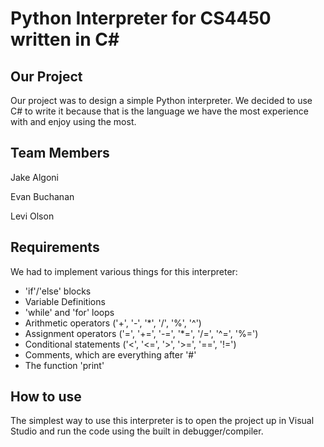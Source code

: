 # Python Interpreter for CS4450 written in C#

## Our Project

Our project was to design a simple Python interpreter. 
We decided to use C# to write it because that is the language we have the most experience with and enjoy using the most. 

## Team Members

Jake Algoni

Evan Buchanan

Levi Olson

## Requirements

We had to implement various things for this interpreter:

- 'if'/'else' blocks
- Variable Definitions
- 'while' and 'for' loops
- Arithmetic operators ('+', '-', '*', '/', '%', '^')
- Assignment operators ('=', '+=', '-=', '*=', '/=', '^=', '%=')
- Conditional statements ('<', '<=', '>', '>=', '==', '!=')
- Comments, which are everything after '#'
- The function 'print'

## How to use

The simplest way to use this interpreter is to open the project up in Visual Studio and run the code using the built in debugger/compiler.
